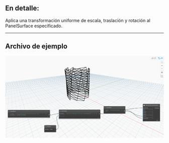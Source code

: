 ## En detalle:
Aplica una transformación uniforme de escala, traslación y rotación al PanelSurface especificado.
___
## Archivo de ejemplo

![SetTransform](./Autodesk.DesignScript.Geometry.PanelSurface.SetTransform_img.jpg)
